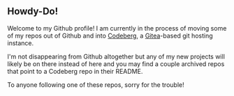 ## Howdy-Do!

Welcome to my Github profile! I am currently in the process of moving some of my repos out of Github and into [Codeberg]([https://codeberg.org/](https://codeberg.org/Binsk)), a [Gitea](https://about.gitea.com/)-based git hosting instance.

I'm not disappearing from Github altogether but any of my new projects will likely be on there instead of here and you may find a couple archived repos that point to a Codeberg repo in their README.

To anyone following one of these repos, sorry for the trouble!
